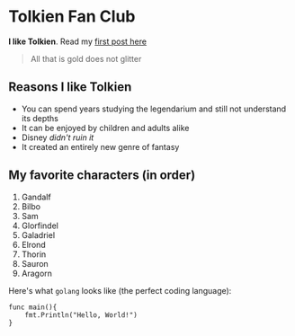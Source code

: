 # Tolkien Fan Club

**I like Tolkien**. Read my [first post here](/majesty)

> All that is gold does not glitter

## Reasons I like Tolkien

- You can spend years studying the legendarium and still not understand its depths
- It can be enjoyed by children and adults alike
- Disney _didn't ruin it_
- It created an entirely new genre of fantasy

## My favorite characters (in order)

1. Gandalf
2. Bilbo
3. Sam
4. Glorfindel
5. Galadriel
6. Elrond
7. Thorin
8. Sauron
9. Aragorn

Here's what `golang` looks like (the perfect coding language):

```
func main(){
    fmt.Println("Hello, World!")
}
```
